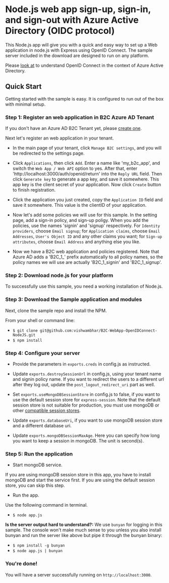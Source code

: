 # Node.js web app sign-up, sign-in, and sign-out with Azure Active Directory (OIDC protocol)

This Node.js app will give you with a quick and easy way to set up a Web application in node.js with Express using OpenID Connect. The sample server included in the download are designed to run on any platform.

Please [look at](https://docs.microsoft.com/en-us/azure/active-directory/develop/active-directory-protocols-openid-connect-code) to understand OpenID Connect in the context of Azure Active Directory. 

## Quick Start

Getting started with the sample is easy. It is configured to run out of the box with minimal setup.

### Step 1: Register an web application in B2C Azure AD Tenant

If you don't have an Azure AD B2C Tenant yet, please [create one](https://azure.microsoft.com/en-us/documentation/articles/active-directory-b2c-get-started/).

Next let's register an web application in your tenant.

* In the main page of your tenant, click `Manage B2C settings`, and you will be redirected to the settings page.

* Click `Applications`, then click `Add`. Enter a name like 'my_b2c_app', and switch the `Web App / Web API` option to yes. After that, enter 'http://localhost:3000/auth/openid/return' into the `Reply URL` field. Then click `Generate key` to generate a app key, and save it somewhere. This app key is the client secret of your application. Now click `Create` button to finish registration.

* Click the application you just created, copy the `Application ID` field and save it somewhere. This value is the clientID of your application.

* Now let's add some policies we will use for this sample. In the setting page, add a sign-in policy, and sign-up poligy. When you add the policies, use the names 'signin' and 'signup' respectively. For `Identity providers`, choose `Email signup`; for `Application claims`, choose `Email Addresses`, `User's Object ID` and any other claims you want; for `Sign-up attributes`, choose `Email Address` and anything else you like.

* Now we have a B2C web application and policies registered. Note that Azure AD adds a 'B2C_1_' prefix automatically to all policy names, so the policy names we will use are actually 'B2C_1_signin' and 'B2C_1_signup'.

### Step 2: Download node.js for your platform
To successfully use this sample, you need a working installation of Node.js.

### Step 3: Download the Sample application and modules

Next, clone the sample repo and install the NPM.

From your shell or command line:

* `$ git clone git@github.com:vishwambhar/B2C-WebApp-OpenIDConnect-NodeJS.git`
* `$ npm install`

### Step 4: Configure your server

* Provide the parameters in `exports.creds` in config.js as instructed.

* Update `exports.destroySessionUrl` in config.js, using your tenant name and signin policy name. If you want to redirect the users to a different url after they log out, update the  `post_logout_redirect_uri` part as well.

* Set `exports.useMongoDBSessionStore` in config.js to false, if you want to use the
default session store for `express-session`. Note that the default session store is
not suitable for production, you must use mongoDB or other [compatible session stores](https://github.com/expressjs/session#compatible-session-stores).

* Update `exports.databaseUri`, if you want to use mongoDB session store and a different database uri.

* Update `exports.mongoDBSessionMaxAge`. Here you can specify how long you want
to keep a session in mongoDB. The unit is second(s).

### Step 5: Run the application

* Start mongoDB service.

If you are using mongoDB session store in this app, you have to install mongoDB and start the service first. If you are using the default session store, you can skip this step.

* Run the app.

Use the following command in terminal.

* `$ node app.js`

**Is the server output hard to understand?:** We use `bunyan` for logging in this sample. The console won't make much sense to you unless you also install bunyan and run the server like above but pipe it through the bunyan binary:

* `$ npm install -g bunyan`
* `$ node app.js | bunyan`

### You're done!

You will have a server successfully running on `http://localhost:3000`.
